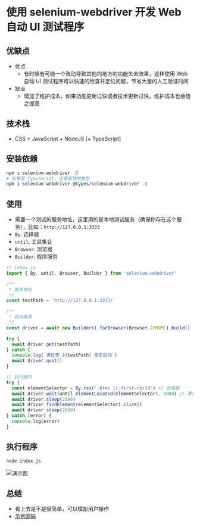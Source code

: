 # 使用 selenium-webdriver 开发 Web 自动 UI 测试程序

## 优缺点

- 优点
  - 有时候有可能一个改动导致其他的地方的功能失去效果，这样使用 Web 自动 UI 测试程序可以快速的检查并定位问题，节省大量的人工验证时间
- 缺点
  - 增加了维护成本，如果功能更新过快或者技术更新过快，维护成本也会随之提高

## 技术栈

- CSS + JavaScript + NodeJS [+ TypeScript]

## 安装依赖

```sh
npm i selenium-webdriver -D
# 如果是 TypeScript，还需要增加类型
npm i selenium-webdriver @types/selenium-webdriver -D
```

## 使用

- 需要一个测试的服务地址，这里用的是本地测试服务（确保你存在这个服务），比如：`http://127.0.0.1:3333`
- `By`: 选择器
- `until`: 工具集合
- `Browser`: 浏览器
- `Builder`: 程序服务

```js
// index.js
import { By, until, Browser, Builder } from 'selenium-webdriver'

/**
 * 服务地址
 */
const testPath = `http://127.0.0.1:3333/`

/**
 * 启动服务
 */
const driver = await new Builder().forBrowser(Browser.CHROME).build()

try {
  await driver.get(testPath)
} catch {
  console.log(`请检查 ${testPath} 是否启动`)
  await driver.quit()
}

// 执行操作
try {
  const elementSelector = By.css('.btns li:first-child') // 选择器
  await driver.wait(until.elementLocated(elementSelector), 6000) // 等待时间, 最多 10 秒
  await driver.sleep(2000)
  await driver.findElement(elementSelector).click()
  await driver.sleep(2000)
} catch (error) {
  console.log(error)
}
```

## 执行程序

```sh
node index.js
```

![演示图](https://i-blog.csdnimg.cn/direct/9f85244aaf8d44cca39528a69fee4261.gif)

## 总结

- 看上去是不是很简单，可以模拟用户操作
- [示例源码](https://github.com/biaov/mine-h5-ui/blob/main/tests/ui/index.ts)
